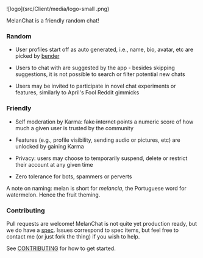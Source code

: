 ![logo](src/Client/media/logo-small .png)

MelanChat is a friendly random chat!

### Random

* User profiles start off as auto generated, i.e., name, bio, avatar, etc are picked by [bender](https://github.com/easafe/bender)

* Users to chat with are suggested by the app - besides skipping suggestions, it is not possible to search or filter potential new chats

* Users may be invited to participate in novel chat experiments or features, similarly to April's Fool Reddit gimmicks

### Friendly

* Self moderation by Karma: ~~fake internet points~~ a numeric score of how much a given user is trusted by the community

* Features (e.g., profile visibility, sending audio or pictures, etc) are unlocked by gaining Karma

* Privacy: users may choose to temporarily suspend, delete or restrict their account at any given time

* Zero tolerance for bots, spammers or perverts

A note on naming: melan is short for _melancia_, the Portuguese word for watermelon. Hence the fruit theming.

### Contributing

Pull requests are welcome! MelanChat is not quite yet production ready, but we do have a [spec](docs/README.md). Issues correspond to spec items, but feel free to contact me (or just fork the thing) if you wish to help.

See [CONTRIBUTING](CONTRIBUTING.md) for how to get started.
